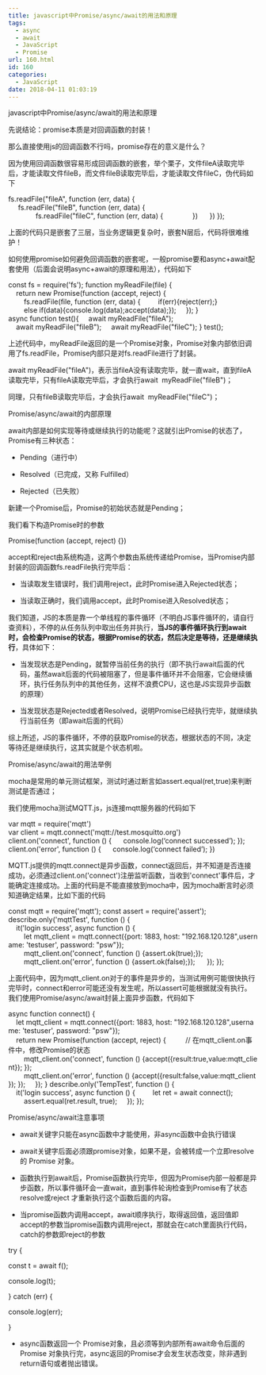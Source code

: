 ```yaml
---
title: javascript中Promise/async/await的用法和原理
tags:
  - async
  - await
  - JavaScript
  - Promise
url: 160.html
id: 160
categories:
  - JavaScript
date: 2018-04-11 01:03:19
---
```


javascript中Promise/async/await的用法和原理

先说结论：promise本质是对回调函数的封装！

那么直接使用js的回调函数不行吗，promise存在的意义是什么？

因为使用回调函数很容易形成回调函数的嵌套，举个栗子，文件fileA读取完毕后，才能读取文件fileB，而文件fileB读取完毕后，才能读取文件fileC，伪代码如下

fs.readFile("fileA", function (err, data) {
     fs.readFile("fileB", function (err, data) {
              fs.readFile("fileC", function (err, data) {
              })
     })
});

上面的代码只是嵌套了三层，当业务逻辑更复杂时，嵌套N层后，代码将很难维护！

如何使用promise如何避免回调函数的嵌套呢，一般promise要和async+await配套使用（后面会说明async+await的原理和用法），代码如下

const fs = require('fs');
function myReadFile(file) {
    return new Promise(function (accept, reject) {
        fs.readFile(file, function (err, data) {
        if(err){reject(err);}
        else if(data){console.log(data);accept(data);});
    });
}
async function test(){
    await myReadFile("fileA");
    await myReadFile("fileB");
    await myReadFile("fileC");
}
test();

上述代码中，myReadFile返回的是一个Promise对象，Promise对象内部依旧调用了fs.readFile，Promise内部只是对fs.readFile进行了封装。

await myReadFile("fileA")，表示当fileA没有读取完毕，就一直wait，直到fileA读取完毕，只有fileA读取完毕后，才会执行await  myReadFile("fileB")；

同理，只有fileB读取完毕后，才会执行await  myReadFile("fileC")；

Promise/async/await的内部原理

await内部是如何实现等待或继续执行的功能呢？这就引出Promise的状态了，Promise有三种状态：

*   Pending（进行中）
    
*   Resolved（已完成，又称 Fulfilled）
    
*   Rejected（已失败）
    

新建一个Promise后，Promise的初始状态就是Pending；

我们看下构造Promise时的参数

Promise(function (accept, reject) {})

accept和reject由系统构造，这两个参数由系统传递给Promise，当Promise内部封装的回调函数fs.readFile执行完毕后：

*   当读取发生错误时，我们调用reject，此时Promise进入Rejected状态；
    
*   当读取正确时，我们调用accept，此时Promise进入Resolved状态；
    

我们知道，JS的本质是靠一个单线程的事件循环（不明白JS事件循环的，请自行查资料），不停的从任务队列中取出任务并执行，**当JS的事件循环执行到await时，会检查Promise的状态，根据Promise的状态，然后决定是等待，还是继续执行**，具体如下：

*   当发现状态是Pending，就暂停当前任务的执行（即不执行await后面的代码，虽然await后面的代码被阻塞了，但是事件循环并不会阻塞，它会继续循环，执行任务队列中的其他任务，这样不浪费CPU，这也是JS实现异步函数的原理）
    
*   当发现状态是Rejected或者Resolved，说明Promise已经执行完毕，就继续执行当前任务（即await后面的代码）
    

综上所述，JS的事件循环，不停的获取Promise的状态，根据状态的不同，决定等待还是继续执行，这其实就是个状态机啦。

Promise/async/await的用法举例

mocha是常用的单元测试框架，测试时通过断言如assert.equal(ret,true)来判断测试是否通过；

我们使用mocha测试MQTT.js，js连接mqtt服务器的代码如下

var mqtt = require('mqtt')
var client = mqtt.connect('mqtt://test.mosquitto.org')
client.on('connect', function () {
     console.log(‘connect successed’);
});
client.on('error', function () {
     console.log(‘connect failed’);
})

MQTT.js提供的mqtt.connect是异步函数，connect返回后，并不知道是否连接成功，必须通过client.on('connect')注册监听函数，当收到'connect'事件后，才能确定连接成功。上面的代码是不能直接放到mocha中，因为mocha断言时必须知道确定结果，比如下面的代码

const mqtt = require('mqtt');
const assert = require('assert');
describe.only('mqttTest', function () {
    it('login success', async function () {
        let mqtt_client = mqtt.connect({port: 1883, host: "192.168.120.128",username: 'testuser', password: "psw"});
        mqtt_client.on('connect', function () {assert.ok(true);});
        mqtt_client.on('error', function () {assert.ok(false);});
     });
});

上面代码中，因为mqtt_client.on对于的事件是异步的，当测试用例可能很快执行完毕时，connect和error可能还没有发生呢，所以assert可能根据就没有执行。我们使用Promise/async/await封装上面异步函数，代码如下

async function connect() {
    let mqtt_client = mqtt.connect({port: 1883, host: "192.168.120.128",username: 'testuser', password: "psw"});
    return new Promise(function (accept, reject) {
         // 在mqtt_client.on事件中，修改Promise的状态
        mqtt\_client.on('connect', function () {accept({result:true,value:mqtt\_client}); });
        mqtt\_client.on('error', function () {accept({result:false,value:mqtt\_client}); });
    });
}
describe.only('TempTest', function () {
    it('login success', async function () {
        let ret = await connect();
        assert.equal(ret.result, true);
    });
});

Promise/async/await注意事项

*   await关键字只能在async函数中才能使用，非async函数中会执行错误
    
*   await关键字后面必须跟promise对象，如果不是，会被转成一个立即resolve的 Promise 对象。
    
*   函数执行到await后，Promise函数执行完毕，但因为Promise内部一般都是异步函数，所以事件循环会一直wait，直到事件轮询检查到Promise有了状态resolve或reject 才重新执行这个函数后面的内容。
    
*   当promise函数内调用accept，await顺序执行，取得返回值，返回值即accept的参数当promise函数内调用reject，那就会在catch里面执行代码，catch的参数即reject的参数
    

try {

const t = await f();

console.log(t);

} catch (err) {

console.log(err);

}

*   async函数返回一个 Promise对象，且必须等到内部所有await命令后面的 Promise 对象执行完，async返回的Promise才会发生状态改变，除非遇到return语句或者抛出错误。